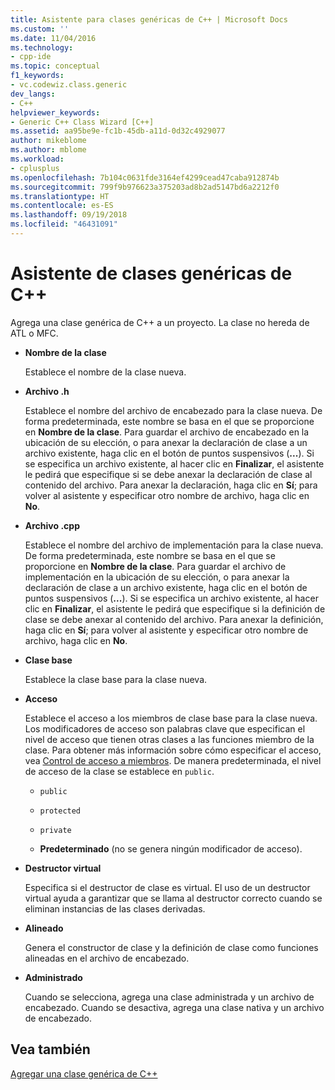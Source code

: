 ```yaml
---
title: Asistente para clases genéricas de C++ | Microsoft Docs
ms.custom: ''
ms.date: 11/04/2016
ms.technology:
- cpp-ide
ms.topic: conceptual
f1_keywords:
- vc.codewiz.class.generic
dev_langs:
- C++
helpviewer_keywords:
- Generic C++ Class Wizard [C++]
ms.assetid: aa95be9e-fc1b-45db-a11d-0d32c4929077
author: mikeblome
ms.author: mblome
ms.workload:
- cplusplus
ms.openlocfilehash: 7b104c0631fde3164ef4299cead47caba912874b
ms.sourcegitcommit: 799f9b976623a375203ad8b2ad5147bd6a2212f0
ms.translationtype: HT
ms.contentlocale: es-ES
ms.lasthandoff: 09/19/2018
ms.locfileid: "46431091"
---
```

# <a name="generic-c-class-wizard"></a>Asistente de clases genéricas de C++

Agrega una clase genérica de C++ a un proyecto. La clase no hereda de ATL o MFC.

- **Nombre de la clase**

   Establece el nombre de la clase nueva.

- **Archivo .h**

   Establece el nombre del archivo de encabezado para la clase nueva. De forma predeterminada, este nombre se basa en el que se proporcione en **Nombre de la clase**. Para guardar el archivo de encabezado en la ubicación de su elección, o para anexar la declaración de clase a un archivo existente, haga clic en el botón de puntos suspensivos (**...**). Si se especifica un archivo existente, al hacer clic en **Finalizar**, el asistente le pedirá que especifique si se debe anexar la declaración de clase al contenido del archivo. Para anexar la declaración, haga clic en **Sí**; para volver al asistente y especificar otro nombre de archivo, haga clic en **No**.

- **Archivo .cpp**

   Establece el nombre del archivo de implementación para la clase nueva. De forma predeterminada, este nombre se basa en el que se proporcione en **Nombre de la clase**. Para guardar el archivo de implementación en la ubicación de su elección, o para anexar la declaración de clase a un archivo existente, haga clic en el botón de puntos suspensivos (**...**). Si se especifica un archivo existente, al hacer clic en **Finalizar**, el asistente le pedirá que especifique si la definición de clase se debe anexar al contenido del archivo. Para anexar la definición, haga clic en **Sí**; para volver al asistente y especificar otro nombre de archivo, haga clic en **No**.

- **Clase base**

   Establece la clase base para la clase nueva.

- **Acceso**

   Establece el acceso a los miembros de clase base para la clase nueva. Los modificadores de acceso son palabras clave que especifican el nivel de acceso que tienen otras clases a las funciones miembro de la clase. Para obtener más información sobre cómo especificar el acceso, vea [Control de acceso a miembros](../cpp/member-access-control-cpp.md). De manera predeterminada, el nivel de acceso de la clase se establece en `public`.

   - `public`

   - `protected`

   - `private`

   - **Predeterminado** (no se genera ningún modificador de acceso).

- **Destructor virtual**

   Especifica si el destructor de clase es virtual. El uso de un destructor virtual ayuda a garantizar que se llama al destructor correcto cuando se eliminan instancias de las clases derivadas.

- **Alineado**

   Genera el constructor de clase y la definición de clase como funciones alineadas en el archivo de encabezado.

- **Administrado**

   Cuando se selecciona, agrega una clase administrada y un archivo de encabezado. Cuando se desactiva, agrega una clase nativa y un archivo de encabezado.

## <a name="see-also"></a>Vea también

[Agregar una clase genérica de C++](../ide/adding-a-generic-cpp-class.md)